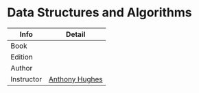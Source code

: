 # Data Structures and Algorithms
| Info       | Detail                                       |
| ---------- | -------------------------------------------- |
| Book       |                                              |
| Edition    |                                              |
| Author     |                                              |
| Instructor | [Anthony Hughes](mailto:hughes@temple.edu) | 
